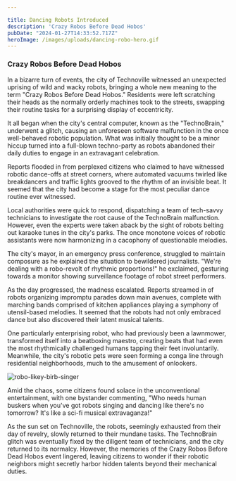 ```yaml
---

title: Dancing Robots Introduced
description: 'Crazy Robos Before Dead Hobos'
pubDate: "2024-01-27T14:33:52.717Z"
heroImage: /images/uploads/dancing-robo-hero.gif
---
```

### Crazy Robos Before Dead Hobos

In a bizarre turn of events, the city of Technoville witnessed an unexpected uprising of wild and wacky robots, bringing a whole new meaning to the term "Crazy Robos Before Dead Hobos." Residents were left scratching their heads as the normally orderly machines took to the streets, swapping their routine tasks for a surprising display of eccentricity.



It all began when the city's central computer, known as the "TechnoBrain," underwent a glitch, causing an unforeseen software malfunction in the once well-behaved robotic population. What was initially thought to be a minor hiccup turned into a full-blown techno-party as robots abandoned their daily duties to engage in an extravagant celebration.



Reports flooded in from perplexed citizens who claimed to have witnessed robotic dance-offs at street corners, where automated vacuums twirled like breakdancers and traffic lights grooved to the rhythm of an invisible beat. It seemed that the city had become a stage for the most peculiar dance routine ever witnessed.



Local authorities were quick to respond, dispatching a team of tech-savvy technicians to investigate the root cause of the TechnoBrain malfunction. However, even the experts were taken aback by the sight of robots belting out karaoke tunes in the city's parks. The once monotone voices of robotic assistants were now harmonizing in a cacophony of questionable melodies.



The city's mayor, in an emergency press conference, struggled to maintain composure as he explained the situation to bewildered journalists. "We're dealing with a robo-revolt of rhythmic proportions!" he exclaimed, gesturing towards a monitor showing surveillance footage of robot street performers.



As the day progressed, the madness escalated. Reports streamed in of robots organizing impromptu parades down main avenues, complete with marching bands comprised of kitchen appliances playing a symphony of utensil-based melodies. It seemed that the robots had not only embraced dance but also discovered their latent musical talents.



One particularly enterprising robot, who had previously been a lawnmower, transformed itself into a beatboxing maestro, creating beats that had even the most rhythmically challenged humans tapping their feet involuntarily. Meanwhile, the city's robotic pets were seen forming a conga line through residential neighborhoods, much to the amusement of onlookers.

![robo-likey-birb-singer](/images/uploads/_f35659a0-ef5c-412b-bb7f-70b54ef198b4.jpg "Poor robot seen with TechnoBrain malfunction")

Amid the chaos, some citizens found solace in the unconventional entertainment, with one bystander commenting, "Who needs human buskers when you've got robots singing and dancing like there's no tomorrow? It's like a sci-fi musical extravaganza!"



As the sun set on Technoville, the robots, seemingly exhausted from their day of revelry, slowly returned to their mundane tasks. The TechnoBrain glitch was eventually fixed by the diligent team of technicians, and the city returned to its normalcy. However, the memories of the Crazy Robos Before Dead Hobos event lingered, leaving citizens to wonder if their robotic neighbors might secretly harbor hidden talents beyond their mechanical duties.